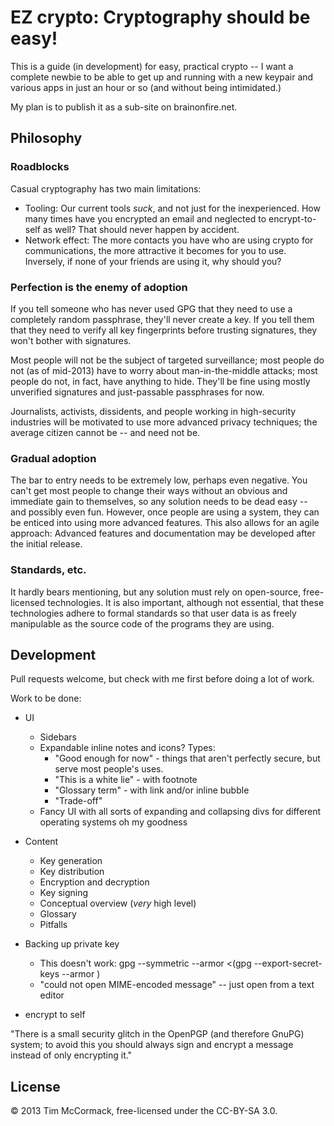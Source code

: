 # EZ crypto: Cryptography should be easy!

This is a guide (in development) for easy, practical crypto --
I want a complete newbie to be able to get up and running
with a new keypair and various apps in just an hour or so
(and without being intimidated.)

My plan is to publish it as a sub-site on brainonfire.net.

## Philosophy

### Roadblocks

Casual cryptography has two main limitations:

- Tooling: Our current tools *suck*, and not just for the
  inexperienced. How many times have you encrypted an email and
  neglected to encrypt-to-self as well? That should never happen by
  accident.
- Network effect: The more contacts you have who are using crypto for
  communications, the more attractive it becomes for you to
  use. Inversely, if none of your friends are using it, why should
  you?

### Perfection is the enemy of adoption

If you tell someone who has never used GPG that they need to use a
completely random passphrase, they'll never create a key. If you tell
them that they need to verify all key fingerprints before trusting
signatures, they won't bother with signatures.

Most people will not be the subject of targeted surveillance; most
people do not (as of mid-2013) have to worry about man-in-the-middle
attacks; most people do not, in fact, have anything to hide. They'll
be fine using mostly unverified signatures and just-passable
passphrases for now.

Journalists, activists, dissidents, and people working in
high-security industries will be motivated to use more advanced
privacy techniques; the average citizen cannot be -- and need not be.

### Gradual adoption

The bar to entry needs to be extremely low, perhaps even negative. You
can't get most people to change their ways without an obvious and
immediate gain to themselves, so any solution needs to be dead easy --
and possibly even fun. However, once people are using a system, they
can be enticed into using more advanced features. This also allows for
an agile approach: Advanced features and documentation may be
developed after the initial release.

### Standards, etc.

It hardly bears mentioning, but any solution must rely on open-source,
free-licensed technologies. It is also important, although not
essential, that these technologies adhere to formal standards so that
user data is as freely manipulable as the source code of the programs
they are using.

## Development

Pull requests welcome, but check with me first before doing a lot of work.

Work to be done:

- UI
  - Sidebars
  - Expandable inline notes and icons? Types:
    - "Good enough for now" - things that aren't perfectly secure,
      but serve most people's uses.
    - "This is a white lie" - with footnote
    - "Glossary term" - with link and/or inline bubble
    - "Trade-off"
  - Fancy UI with all sorts of expanding and collapsing divs
    for different operating systems oh my goodness
- Content
  - Key generation
  - Key distribution
  - Encryption and decryption
  - Key signing
  - Conceptual overview (*very* high level)
  - Glossary
  - Pitfalls

- Backing up private key
  - This doesn't work: gpg --symmetric --armor <(gpg --export-secret-keys --armor )
  - "could not open MIME-encoded message" -- just open from a text editor
- encrypt to self

"There is a small security glitch in the OpenPGP (and therefore GnuPG) system; to avoid this you should always sign and encrypt a message instead of only encrypting it."

## License

© 2013 Tim McCormack, free-licensed under the CC-BY-SA 3.0.
